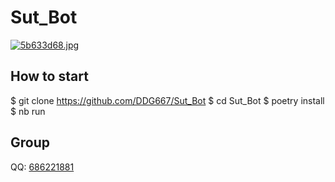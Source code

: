 # Sut_Bot

[![5b633d68.jpg](https://i.postimg.cc/mrPbmHCN/5b633d68.jpg)](https://postimg.cc/4KTkdn8m)

## How to start

$ git clone https://github.com/DDG667/Sut_Bot
$ cd Sut_Bot
$ poetry install
$ nb run

## Group

QQ: [686221881](https://jq.qq.com/?_wv=1027&k=V0mhDwaV)
